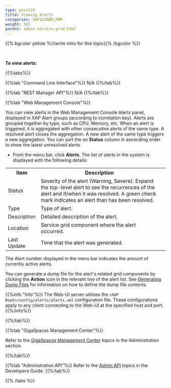 ```yaml
---
type: post123
title: Viewing Alerts
categories: XAP123ADM,PRM
weight: 501
parent: admin-service-grid.html
---
```


{{% bgcolor yellow %}}write intro for this topic{{% /bgcolor %}}

<br>

**To view alerts:**
 
{{%tabs%}}

{{%tab "Command Line Interface"%}}
N/A
{{%/tab%}}

{{%tab "REST Manager API"%}}
N/A
{{%/tab%}}

{{%tab "Web Management Console"%}}

You can view alerts in the Web Management Console Alerts panel, displayed in XAP Alert groups (according to correlation key). Alerts are grouped together by type, such as CPU, Memory, etc. When an alert is triggered, it is aggregated with other consecutive alerts of the same type. A resolved alert closes the aggregation. A new alert of the same type triggers a new aggregation. You can sort the on **Status** column in ascending order to show the latest unresolved alerts.

* From the menu bar, click **Alerts**. The list of alerts in the system is displayed with the following details: 

<table>
  <tr>
    <th>Item</th>
    <th>Description</th>
  </tr>
  <tr>
    <td>Status</td>
    <td>Severity of the alert (Warning, Severe). Expand the top-level alert to see the recurrences of the alert and if/when it was resolved. A green check mark indicates an alert than has been resolved.<td>
  </tr>
  <tr>
    <td>Type</td>
    <td>Type of alert.</td>
  </tr>
  <tr>
    <td>Description</td>
    <td>Detailed description of the alert.</td>
  </tr>
  <tr>
    <td>Location</td>
    <td>Service grid component where the alert occurred.</td>
  </tr>
  <tr>
    <td>Last Update</td>
    <td>Time that the alert was generated.</td>
  </tr> 
</table>  

The Alert number displayed in the menu bar indicates the amount of currently active alerts.

You can generate a dump file for the alert's related grid components by clicking the **Action** icon in the relevant line of the alert list. See [Generating Dump Files](./admin-service-grid-generate-dump.html) for information on how to define the dump file contents.

{{%info "Info"%}}
The Web-UI server utilizes the `<XAP Root>/config/alerts/alerts.xml` configuration file. These configurations apply to any client connecting to the Web-UI at the specified host and port.
{{%/info%}}  

{{%/tab%}}

{{%tab "GigaSpaces Management Center"%}}

Refer to the [GigaSpaces Management Center](./gigaspaces-management-center.html) topics in the Administration section.

{{%/tab%}}


{{%tab "Administration API"%}}
Refer to the [Admin API](../dev-java/administration-and-monitoring-overview.html) topics in the Developers Guide.
{{%/tab%}}

{{% /tabs %}}